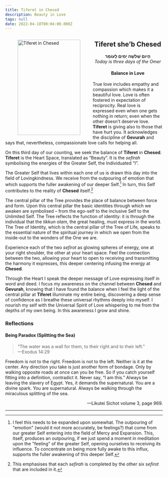 ```yaml
---
title: Tiferet in Chesed
description: Beauty in Love
tags: null
date: 2022-04-18T00:04:00.000Z
---
```

<a href="https://www.chabad.org/holidays/sefirah/omer-count_cdo/jewish/Count-the-Omer.htm">
<i class="fa fa-file" aria-hidden="true"></i></a>

<figure style='float: left'>
 <a href='/posts/img/freedom/week1/1.3-Tiferet_in_Chesed.png' target="blank">
   <img src='/posts/img/freedom/week1/1.3-Tiferet_in_Chesed_s.png' alt='Tiferet in Chesed' width='200' height='304' />
 </a>
</figure>

<div style="text-align:center">
<h2>Tiferet she’b Chesed</h2>
<p>
<span dir="rtl"><b>הָיום שְׁלֹשָׁה יָמִים לָעוֹמֵר</b></span>
<br />
<i>Today is three days of the Omer</i>

<h4>Balance in Love</h4>
</div>

<div class="abstract">

True love includes empathy and compassion which makes it a beautiful love. Love is often fostered in expectation of reciprocity. Real love is expressed even when one gets nothing in return; even when the other doesn't deserve love. <b>Tiferet</b> is giving also to those that have hurt you. It acknowledges the discipline of <b>Gevurah</b> and says that, nevertheless, compassionate love calls for helping all.

</div>

On this third day of our counting, we seek the balance of **Tiferet** in **Chesed**. **Tiferet** is the Heart Space, translated as “Beauty”. It is the _sefirah_ symbolising the energies of the Greater Self, the Individuated “I”.

The Greater Self that lives within each one of us is drawn this day into the field of Lovingkindness. We receive from the outpouring of emotion that which supports the fuller awakening of our deeper Self.[^1] In turn, this Self contributes to the reality of **Chesed** itself.[^2]

The central pillar of the Tree provides the place of balance between force and form. Upon this central pillar the basic identities through which we awaken are symbolised – from the ego-self to the inclusive Self to the Unlimited Self. The Tree reflects the function of identity: it is through the individual that the _tikkun olam_, the great healing, must express in the world. The Tree of Identity, which is the central pillar of the Tree of Life, speaks to the essential nature of the spiritual journey in which we open from the inside-out to the wonders of the One we are.

Experience each of the two _sefirot_ as glowing spheres of energy, one at your right shoulder, the other at your heart space. Feel the connection between the two, allowing your heart to open to receiving and transmitting the harmony it expresses, this deeper centering infusing the energy at **Chesed**.

<div class="abstract">

Through the Heart I speak the deeper message of Love expressing itself in word and deed. I focus my awareness on the channel between **Chesed** and **Gevurah**, knowing that I have found the balance when I feel the light of the central pillar at  **Tiferet** illuminate my entire being, discovering a deep sense of confidence as I breathe these universal rhythms deeply into myself. I nourish my self with the Universal Spirit of Love whispering to me from the depths of my own being. In this awareness I grow and shine.
</div>

<h3>Reflections</h3>

<h4>Being Paradox (Splitting the Sea)</h4>

<blockquote>
“The water was a wall for them, to their right and to their left.”<br />—Exodus 14:29
</blockquote>

Freedom is not to the right. Freedom is not to the left. Neither is it at the center.
Any direction you take is just another form of bondage. Only by walking opposite roads at once can you be free.
So if you catch yourself fitting into a definition, contradict it. Never say, “I am this.” Always be leaving the slavery of Egypt.
Yes, it demands the supernatural. You are a divine spark. You are supernatural.
Always be walking through the miraculous splitting of the sea.

<p style="text-align: right">&mdash;Likutei Sichot volume 3, page 969.</p>

---

[^1]: I feel this needs to be expanded upon somewhat. The outpouring of "emotion" (would it not more accurately, be feelings?) that come from our greater Self entering into the field of Mercy and Expansion. This, itself, produces an outpouring, if we just spend a moment in meditation upon the "feeling" of the greater Self, opening ourselves to receiving its influence. To concentrate on being more fully awake to this influx, supports the fuller awakening of this deeper Self.

[^2]: This emphasises that each _sefirah_ is completed by the other six _sefirot_ that are included in it.
